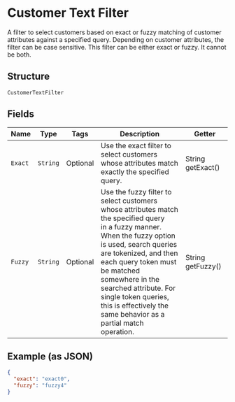 
# Customer Text Filter

A filter to select customers based on exact or fuzzy matching of
customer attributes against a specified query. Depending on customer attributes,
the filter can be case sensitive. This filter can be either exact or fuzzy. It cannot be both.

## Structure

`CustomerTextFilter`

## Fields

| Name | Type | Tags | Description | Getter |
|  --- | --- | --- | --- | --- |
| `Exact` | `String` | Optional | Use the exact filter to select customers whose attributes match exactly the specified query. | String getExact() |
| `Fuzzy` | `String` | Optional | Use the fuzzy filter to select customers whose attributes match the specified query<br>in a fuzzy manner. When the fuzzy option is used, search queries are tokenized, and then<br>each query token must be matched somewhere in the searched attribute. For single token queries,<br>this is effectively the same behavior as a partial match operation. | String getFuzzy() |

## Example (as JSON)

```json
{
  "exact": "exact0",
  "fuzzy": "fuzzy4"
}
```

